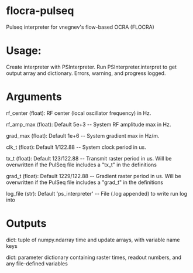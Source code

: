 # flocra-pulseq
Pulseq interpreter for vnegnev's flow-based OCRA (FLOCRA)

# Usage:
Create interpreter with PSInterpreter. Run PSInterpreter.interpret to get output array and dictionary. Errors, warning, and progress logged.

# Arguments
rf_center (float): RF center (local oscillator frequency) in Hz.

rf_amp_max (float): Default 5e+3 -- System RF amplitude max in Hz.

grad_max (float): Default 1e+6 -- System gradient max in Hz/m.

clk_t (float): Default 1/122.88 -- System clock period in us.

tx_t (float): Default 123/122.88 -- Transmit raster period in us. Will be overwritten if the PulSeq file includes a "tx_t" in the definitions

grad_t (float): Default 1229/122.88 -- Gradient raster period in us. Will be overwritten if the PulSeq file includes a "grad_t" in the definitions

log_file (str): Default 'ps_interpreter' -- File (.log appended) to write run log into

# Outputs
dict: tuple of numpy.ndarray time and update arrays, with variable name keys

dict: parameter dictionary containing raster times, readout numbers, and any file-defined variables

